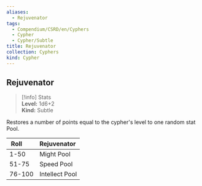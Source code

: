 ```yaml
---
aliases:
  - Rejuvenator
tags:
  - Compendium/CSRD/en/Cyphers
  - Cypher
  - Cypher/Subtle
title: Rejuvenator
collection: Cyphers
kind: Cypher
---
```

## Rejuvenator  
>[!info] Stats  
> **Level:** 1d6+2  
> **Kind:** Subtle
  
Restores a number of points equal to the cypher's level to one random stat Pool.  

|  Roll &nbsp; &nbsp; &nbsp; | Rejuvenator  |  
| ------------- | :----------- |  
| 1-50 | Might Pool |  
| 51-75 | Speed Pool |  
| 76-100 | Intellect Pool |